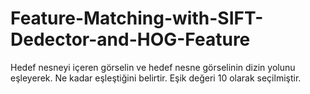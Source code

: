 # Feature-Matching-with-SIFT-Dedector-and-HOG-Feature

Hedef nesneyi içeren görselin ve hedef nesne görselinin dizin yolunu eşleyerek. Ne kadar eşleştiğini belirtir. Eşik değeri 10 olarak seçilmiştir.

